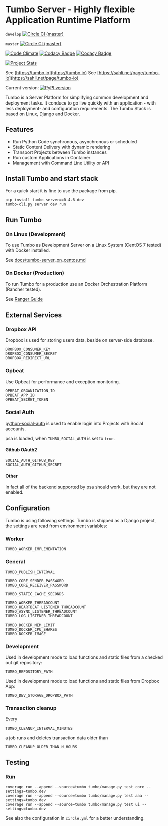 # Tumbo Server - Highly flexible Application Runtime Platform

`develop` [![Circle  CI (master)](https://circleci.com/gh/sahlinet/tumbo-server/tree/develop.svg?style=shield&circle-token=:circle-token)](https://circleci.com/gh/sahlinet/tumbo-server/tree/develop)

`master` [![Circle  CI (master)](https://circleci.com/gh/sahlinet/tumbo-server/tree/master.svg?style=shield&circle-token=:circle-token)](https://circleci.com/gh/sahlinet/tumbo-server/tree/master)

[![Code Climate](https://codeclimate.com/github/sahlinet/tumbo-server/badges/gpa.svg)](https://codeclimate.com/github/sahlinet/tumbo-server) [![Codacy Badge](https://api.codacy.com/project/badge/Grade/b5a70b9303884bad87271b81fb78c11a)](https://www.codacy.com/app/philipsahli/tumbo-server?utm_source=github.com&amp;utm_medium=referral&amp;utm_content=sahlinet/tumbo-server&amp;utm_campaign=Badge_Grade) [![Codacy Badge](https://api.codacy.com/project/badge/Coverage/b5a70b9303884bad87271b81fb78c11a)](https://www.codacy.com/app/philipsahli/tumbo-server?utm_source=github.com&amp;utm_medium=referral&amp;utm_content=sahlinet/tumbo-server&amp;utm_campaign=Badge_Coverage)

[![Project Stats](https://www.openhub.net/p/tumbo-server/widgets/project_thin_badge.gif)](https://www.openhub.net/p/tumbo-server)


See [https://tumbo.io](https://tumbo.io)
See [https://sahli.net/page/tumbo-io](https://sahli.net/page/tumbo-io)

Current version: [![PyPI version](https://badge.fury.io/py/tumbo-server.svg)](https://badge.fury.io/py/tumbo-server)

Tumbo is a Server Platform for simplifying common development and deployment tasks. It conduce to go live quickly with an application - with less deployment- and configuration requirements. The Tumbo Stack is based on Linux, Django and Docker.

## Features

- Run Python Code synchronous, asynchronous or scheduled
- Static Content Delivery with dynamic rendering
- Transport Projects between Tumbo instances
- Run custom Applications in Container
- Management with Command Line Utility or API

## Install Tumbo and start stack

For a quick start it is fine to use the package from pip.

    pip install tumbo-server==0.4.6-dev
    tumbo-cli.py server dev run

## Run Tumbo

### On Linux (Development)

To use Tumbo as Development Server on a Linux System (CentOS 7 tested) with Docker installed.

See [docs/tumbo-server_on_centos.md](docs/tumbo-server_on_centos.md)

### On Docker (Production)

To run Tumbo for a production use an Docker Orchestration Platform (Rancher tested).

See [Ranger Guide](docs/dep_rancher.md)

## External Services

### Dropbox API

Dropbox is used for storing users data, beside on server-side database.

    DROPBOX_CONSUMER_KEY
    DROPBOX_CONSUMER_SECRET
    DROPBOX_REDIRECT_URL

### Opbeat

Use Opbeat for performance and exception monitoring.

    OPBEAT_ORGANIZATION_ID
    OPBEAT_APP_ID
    OPBEAT_SECRET_TOKEN

### Social Auth

[python-social-auth](https://github.com/omab/python-social-auth) is used to enable login into Projects with Social accounts.

psa is loaded, when `TUMBO_SOCIAL_AUTH` is set to `true`.


#### Github OAuth2

    SOCIAL_AUTH_GITHUB_KEY
    SOCIAL_AUTH_GITHUB_SECRET


#### Other

In fact all of the backend supported by psa should work, but they are not enabled.


## Configuration

Tumbo is using following settings. Tumbo is shipped as a Django project, the settings are read from environment variables:

### Worker

    TUMBO_WORKER_IMPLEMENTATION

### General

    TUMBO_PUBLISH_INTERVAL

    TUMBO_CORE_SENDER_PASSWORD
    TUMBO_CORE_RECEIVER_PASSWORD

    TUMBO_STATIC_CACHE_SECONDS

    TUMBO_WORKER_THREADCOUNT
    TUMBO_HEARTBEAT_LISTENER_THREADCOUNT
    TUMBO_ASYNC_LISTENER_THREADCOUNT
    TUMBO_LOG_LISTENER_THREADCOUNT

    TUMBO_DOCKER_MEM_LIMIT
    TUMBO_DOCKER_CPU_SHARES
    TUMBO_DOCKER_IMAGE


### Development

Used in development mode to load functions and static files from a checked out git repository:

    TUMBO_REPOSITORY_PATH

Used in development mode to load functions and static files from Dropbox App:

    TUMBO_DEV_STORAGE_DROPBOX_PATH

### Transaction cleanup

Every 

    TUMBO_CLEANUP_INTERVAL_MINUTES

a job runs and deletes transaction data older than

    TUMBO_CLEANUP_OLDER_THAN_N_HOURS


## Testing

### Run

    coverage run --append --source=tumbo tumbo/manage.py test core --settings=tumbo.dev
    coverage run --append --source=tumbo tumbo/manage.py test aaa --settings=tumbo.dev
    coverage run --append --source=tumbo tumbo/manage.py test ui --settings=tumbo.dev

See also the configuration in `circle.yml` for a better understanding.
